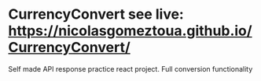 # CurrencyConvert see live: https://nicolasgomeztoua.github.io/CurrencyConvert/
Self made API response practice react project. Full conversion functionality 
